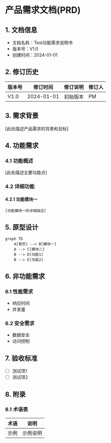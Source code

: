  # 产品需求文档(PRD)

## 1. 文档信息
- 文档名称：Test功能需求说明书
- 版本号：V1.0
- 创建时间：2024-01-01

## 2. 修订历史
| 版本号 | 修订时间 | 修订说明 | 修订人 |
|--------|----------|----------|--------|
| V1.0   | 2024-01-01 | 初始版本 | PM |

## 3. 需求背景
[此处描述产品需求的背景和目标]

## 4. 功能需求
### 4.1 功能概述
[此处描述主要功能点]

### 4.2 详细功能
#### 4.2.1 功能模块一
```
[功能模块一的详细描述]
```

## 5. 原型设计
```mermaid
graph TD
    A[首页] --> B[模块一]
    A --> C[模块二]
    B --> D[功能1]
    B --> E[功能2]
```

## 6. 非功能需求
### 6.1 性能需求
- 响应时间
- 并发量

### 6.2 安全需求
- 数据安全
- 访问控制

## 7. 验收标准
- [ ] 测试项1
- [ ] 测试项2

## 8. 附录
### 8.1 术语表
| 术语 | 说明 |
|------|------|
| 示例 | 示例说明 |